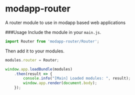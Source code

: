 # modapp-router
A router module to use in modapp based web applications

###Usage
Include the module in your `main.js`.

```javascript
import Router from 'modapp-router/Router';
```
Then add it to your modules.

```javascript
modules.router = Router;

window.app.loadBundle(modules)
	.then(result => {
		console.info("[Main] Loaded modules: ", result);
		window.app.render(document.body);
	});
```
